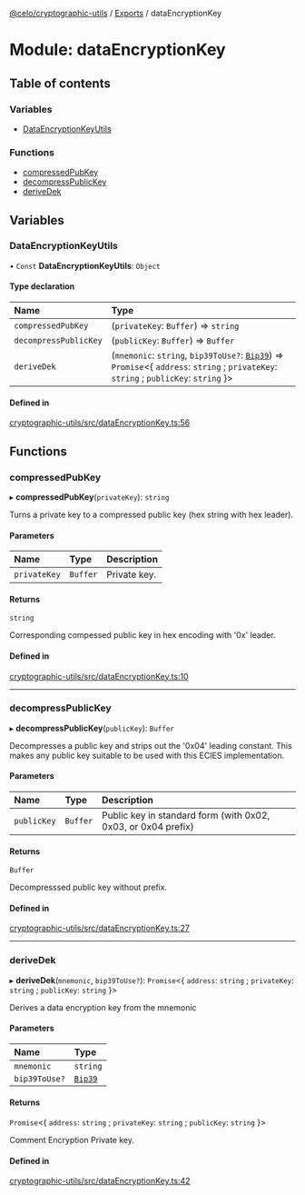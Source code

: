 [@celo/cryptographic-utils](../README.md) / [Exports](../modules.md) / dataEncryptionKey

# Module: dataEncryptionKey

## Table of contents

### Variables

- [DataEncryptionKeyUtils](dataEncryptionKey.md#dataencryptionkeyutils)

### Functions

- [compressedPubKey](dataEncryptionKey.md#compressedpubkey)
- [decompressPublicKey](dataEncryptionKey.md#decompresspublickey)
- [deriveDek](dataEncryptionKey.md#derivedek)

## Variables

### DataEncryptionKeyUtils

• `Const` **DataEncryptionKeyUtils**: `Object`

#### Type declaration

| Name | Type |
| :------ | :------ |
| `compressedPubKey` | (`privateKey`: `Buffer`) => `string` |
| `decompressPublicKey` | (`publicKey`: `Buffer`) => `Buffer` |
| `deriveDek` | (`mnemonic`: `string`, `bip39ToUse?`: [`Bip39`](../interfaces/account.Bip39.md)) => `Promise`\<\{ `address`: `string` ; `privateKey`: `string` ; `publicKey`: `string`  }\> |

#### Defined in

[cryptographic-utils/src/dataEncryptionKey.ts:56](https://github.com/celo-org/developer-tooling/blob/master/packages/sdk/cryptographic-utils/src/dataEncryptionKey.ts#L56)

## Functions

### compressedPubKey

▸ **compressedPubKey**(`privateKey`): `string`

Turns a private key to a compressed public key (hex string with hex leader).

#### Parameters

| Name | Type | Description |
| :------ | :------ | :------ |
| `privateKey` | `Buffer` | Private key. |

#### Returns

`string`

Corresponding compessed public key in hex encoding with '0x' leader.

#### Defined in

[cryptographic-utils/src/dataEncryptionKey.ts:10](https://github.com/celo-org/developer-tooling/blob/master/packages/sdk/cryptographic-utils/src/dataEncryptionKey.ts#L10)

___

### decompressPublicKey

▸ **decompressPublicKey**(`publicKey`): `Buffer`

Decompresses a public key and strips out the '0x04' leading constant. This makes
any public key suitable to be used with this ECIES implementation.

#### Parameters

| Name | Type | Description |
| :------ | :------ | :------ |
| `publicKey` | `Buffer` | Public key in standard form (with 0x02, 0x03, or 0x04 prefix) |

#### Returns

`Buffer`

Decompresssed public key without prefix.

#### Defined in

[cryptographic-utils/src/dataEncryptionKey.ts:27](https://github.com/celo-org/developer-tooling/blob/master/packages/sdk/cryptographic-utils/src/dataEncryptionKey.ts#L27)

___

### deriveDek

▸ **deriveDek**(`mnemonic`, `bip39ToUse?`): `Promise`\<\{ `address`: `string` ; `privateKey`: `string` ; `publicKey`: `string`  }\>

Derives a data encryption key from the mnemonic

#### Parameters

| Name | Type |
| :------ | :------ |
| `mnemonic` | `string` |
| `bip39ToUse?` | [`Bip39`](../interfaces/account.Bip39.md) |

#### Returns

`Promise`\<\{ `address`: `string` ; `privateKey`: `string` ; `publicKey`: `string`  }\>

Comment Encryption Private key.

#### Defined in

[cryptographic-utils/src/dataEncryptionKey.ts:42](https://github.com/celo-org/developer-tooling/blob/master/packages/sdk/cryptographic-utils/src/dataEncryptionKey.ts#L42)
